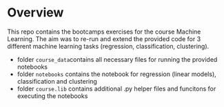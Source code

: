 # Overview

This repo contains the bootcamps exercises for the course Machine Learning. The aim was to re-run and extend the provided code for 3 different machine learning tasks (regression, classification, clustering). 

* folder `course_data`contains all necessary files for running the provided notebooks
* folder `notebooks` contains the notebook for regression (linear models), classification and clustering 
* folder `course.lib` contains additional .py helper files and funcitons for executing the notebooks

